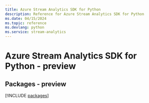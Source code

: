 ```yaml
---
title: Azure Stream Analytics SDK for Python
description: Reference for Azure Stream Analytics SDK for Python
ms.date: 04/15/2024
ms.topic: reference
ms.devlang: python
ms.service: stream-analytics
---
```

# Azure Stream Analytics SDK for Python - preview
## Packages - preview
[!INCLUDE [packages](stream-analytics-index.md)]